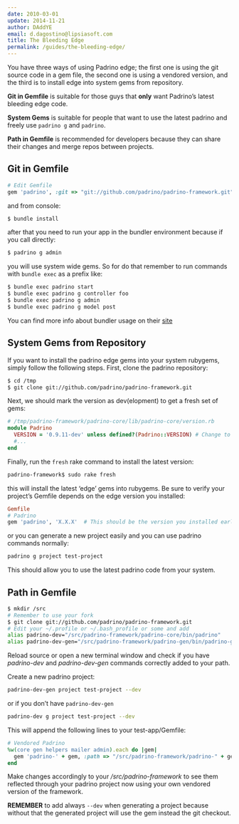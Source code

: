```yaml
---
date: 2010-03-01
update: 2014-11-21
author: DAddYE
email: d.dagostino@lipsiasoft.com
title: The Bleeding Edge
permalink: /guides/the-bleeding-edge/
---
```


You have three ways of using Padrino edge; the first one is using the git source code in a gem file, the second one is using a vendored version, and the third is to install edge into system gems from repository.


**Git in Gemfile** is suitable for those guys that **only** want Padrino’s latest bleeding edge code.


**System Gems** is suitable for people that want to use the latest padrino and freely use `padrino g` and `padrino`.


**Path in Gemfile** is recommended for developers because they can share their changes and merge repos between projects.
 

## Git in Gemfile

```ruby
# Edit Gemfile
gem 'padrino', :git => "git://github.com/padrino/padrino-framework.git"
```


and from console:


```sh
$ bundle install
```


after that you need to run your app in the bundler environment because if you call directly:


```sh
$ padrino g admin
```


you will use system wide gems. So for do that remember to run commands with `bundle exec` as a prefix like:


```sh
$ bundle exec padrino start
$ bundle exec padrino g controller foo
$ bundle exec padrino g admin
$ bundle exec padrino g model post
```


You can find more info about bundler usage on their [site](http://gembundler.com/)
 

## System Gems from Repository

If you want to install the padrino edge gems into your system rubygems, simply follow the following steps. First, clone the padrino repository:


```sh
$ cd /tmp
$ git clone git://github.com/padrino/padrino-framework.git
```


Next, we should mark the version as dev(elopment) to get a fresh set of gems:


```ruby
# /tmp/padrino-framework/padrino-core/lib/padrino-core/version.rb
module Padrino
  VERSION = '0.9.11-dev' unless defined?(Padrino::VERSION) # Change to bump version
  #...
end
```


Finally, run the `fresh` rake command to install the latest version:


```sh
padrino-framework$ sudo rake fresh
```


this will install the latest ‘edge’ gems into rubygems. Be sure to verify your project’s Gemfile depends on the edge version you installed:


```ruby
Gemfile
# Padrino
gem 'padrino', 'X.X.X'  # This should be the version you installed earlier
```


or you can generate a new project easily and you can use padrino commands normally:


```sh
padrino g project test-project
```


This should allow you to use the latest padrino code from your system.
 

## Path in Gemfile

```sh
$ mkdir /src
# Remember to use your fork
$ git clone git://github.com/padrino/padrino-framework.git
# Edit your ~/.profile or ~/.bash_profile or some and add
alias padrino-dev="/src/padrino-framework/padrino-core/bin/padrino"
alias padrino-dev-gen="/src/padrino-framework/padrino-gen/bin/padrino-gen" # you can omit this
```


Reload source or open a new terminal window and check if you have *padrino-dev* and *padrino-dev-gen* commands correctly added to your path.


Create a new padrino project:


```sh
padrino-dev-gen project test-project --dev
```


or if you don’t have `padrino-dev-gen`


```sh
padrino-dev g project test-project --dev
```


This will append the following lines to your test-app/Gemfile:


```ruby
# Vendored Padrino
%w(core gen helpers mailer admin).each do |gem|
  gem 'padrino-' + gem, :path => "/src/padrino-framework/padrino-" + gem
end
```


Make changes accordingly to your */src/padrino-framework* to see them reflected through your padrino project now using your own vendored version of the framework.


**REMEMBER** to add always `--dev` when generating a project because without that the generated project will use the gem instead the git checkout.

